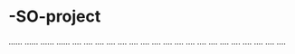 # -SO-project
......
......
......
......
....
....
....
....
....
....
....
....
....
....
....
....
....
....
....
....
....
....
....
